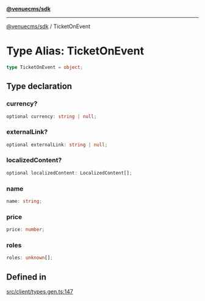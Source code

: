 [**@venuecms/sdk**](../Index.md)

***

[@venuecms/sdk](../Index.md) / TicketOnEvent

# Type Alias: TicketOnEvent

```ts
type TicketOnEvent = object;
```

## Type declaration

### currency?

```ts
optional currency: string | null;
```

### externalLink?

```ts
optional externalLink: string | null;
```

### localizedContent?

```ts
optional localizedContent: LocalizedContent[];
```

### name

```ts
name: string;
```

### price

```ts
price: number;
```

### roles

```ts
roles: unknown[];
```

## Defined in

[src/client/types.gen.ts:147](https://github.com/venuecms/sdk/blob/3c845491d484a7b7f31c76433be6bced0b04671f/src/client/types.gen.ts#L147)
